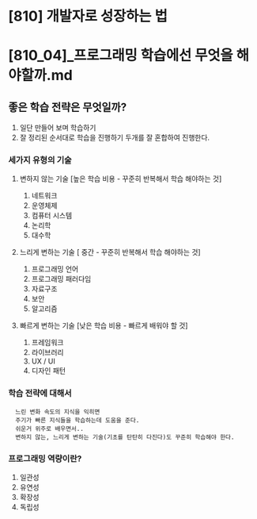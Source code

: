 # [810] 개발자로 성장하는 법
# [810_04]_프로그래밍 학습에선 무엇을 해야할까.md

## 좋은 학습 전략은 무엇일까?

1. 일단 만들어 보며 학습하기
2. 잘 정리된 순서대로 학습을 진행하기
두개를 잘 혼합하여 진행한다.



### 세가지 유형의 기술

1. 변하지 않는 기술 [높은 학습 비용 - 꾸준히 반복해서 학습 해야하는 것]

   1. 네트워크
   2. 운영체제
   3. 컴퓨터 시스템
   4. 논리학
   5. 대수학

   
2. 느리게 변하는 기술 [ 중간 -   꾸준히 반복해서 학습 해야하는 것]

   1. 프로그래밍 언어
   2. 프로그래밍 패러다임
   3. 자료구조
   4. 보안
   5. 알고리즘

   
3. 빠르게 변하는 기술 [낮은 학습 비용 - 빠르게 배워야 할 것]

   1. 프레임워크
   2. 라이브러리
   3. UX / UI
   4. 디자인 패턴



### 학습 전략에 대해서
      느린 변화 속도의 지식을 익히면  
      주기가 빠른 지식들을 학습하는데 도움을 준다.  
      쉬운거 위주로 배우면서..  
      변하지 않는, 느리게 변하는 기술(기초를 탄탄히 다진다)도 꾸준히 학습해야 한다.  



### 프로그래밍 역량이란?

1. 일관성
2. 유연성
3. 확장성
4. 독립성

